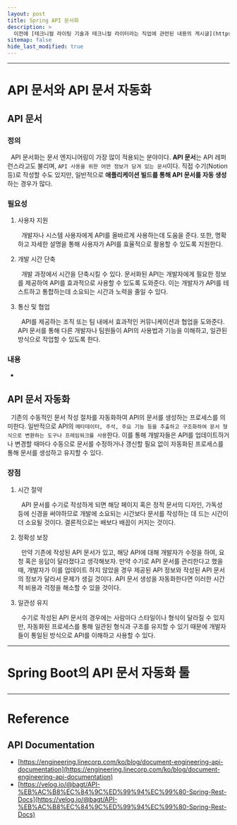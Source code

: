```yaml
---
layout: post
title: Spring API 문서화
description: >
  이전에 [테크니컬 라이팅 기술과 테크니컬 라이터라는 직업에 관련된 내용의 게시글](https://jinu0137.github.io/study/2023-04-22-technical_writing/)을 작성한 적이 있다. 이번 문서에서는 테크니컬 라이팅 업무 중 하나인 API 문서화와 Spring 프로젝트에서 API 문서화를 하기 위해 어떤 프레임워크를 사용해야 되는 지에 대해서 알아보려고 한다.
sitemap: false
hide_last_modified: true
---
```


---

# API 문서와 API 문서 자동화

## API 문서

### 정의

&nbsp; API 문서화는 문서 엔지니어링이 가장 많이 적용되는 분야이다. **API 문서**는 API 레퍼런스라고도 불리며, `API 사용을 위한 어떤 정보가 담겨 있는 문서`이다. 직접 수기(Notion 등)로 작성할 수도 있지만, 일반적으로 **애플리케이션 빌드를 통해 API 문서를 자동 생성**하는 경우가 많다.

### 필요성

1. 사용자 지원

   &nbsp; 개발자나 시스템 사용자에게 API를 올바르게 사용하는데 도움을 준다. 또한, 명확하고 자세한 설명을 통해 사용자가 API를 효율적으로 활용할 수 있도록 지원한다.

2. 개발 시간 단축

   &nbsp; 개발 과정에서 시간을 단축시킬 수 있다. 문서화된 API는 개발자에게 필요한 정보를 제공하여 API를 효과적으로 사용할 수 있도록 도와준다. 이는 개발자가 API를 테스트하고 통합하는데 소요되는 시간과 노력을 줄일 수 있다.

3. 통신 및 협업

   &nbsp; API를 제공하는 조직 또는 팀 내에서 효과적인 커뮤니케이션과 협업을 도와준다. API 문서를 통해 다른 개발자나 팀원들이 API의 사용법과 기능을 이해하고, 일관된 방식으로 작업할 수 있도록 한다.

### 내용

-

## API 문서 자동화

&nbsp; 기존의 수동적인 문서 작성 절차를 자동화하여 API의 문서를 생성하는 프로세스를 의미한다. 일반적으로 API의 `메타데이터, 주석, 주요 기능 등을 추출하고 구조화하여 문서 형식으로 변환하는 도구나 프레임워크를 사용`한다. 이를 통해 개발자들은 API를 업데이트하거나 변경할 때마다 수동으로 문서를 수정하거나 갱신할 필요 없이 자동화된 프로세스를 통해 문서를 생성하고 유지할 수 있다.

### 장점

1. 시간 절약

   &nbsp; API 문서를 수기로 작성하게 되면 해당 페이지 혹은 정적 문서의 디자인, 가독성 등에 신경을 써야하므로 개발에 소요되는 시간보다 문서를 작성하는 데 드는 시간이 더 소요될 것이다. 결론적으로는 배보다 배꼽이 커지는 것이다.

2. 정확성 보장

   &nbsp; 만약 기존에 작성된 API 문서가 있고, 해당 API에 대해 개발자가 수정을 하여, 요청 혹은 응답이 달라졌다고 생각해보자. 만약 수기로 API 문서를 관리한다고 했을 때, 개발자가 이를 업데이트 하지 않았을 경우 제공된 API 정보와 작성된 API 문서의 정보가 달라서 문제가 생길 것이다. API 문서 생성을 자동화한다면 이러한 시간적 비용과 걱정을 해소할 수 있을 것이다.

3. 일관성 유지

   &nbsp; 수기로 작성된 API 문서의 경우에는 사람마다 스타일이나 형식이 달라질 수 있지만, 자동화된 프로세스를 통해 일관된 형식과 구조를 유지할 수 있기 때문에 개발자들이 통일된 방식으로 API를 이해하고 사용할 수 있다.

---

# Spring Boot의 API 문서 자동화 툴

##

---

# Reference

## API Documentation

- [https://engineering.linecorp.com/ko/blog/document-engineering-api-documentation](https://engineering.linecorp.com/ko/blog/document-engineering-api-documentation)
- [https://velog.io/@bagt/API-%EB%AC%B8%EC%84%9C%ED%99%94%EC%99%80-Spring-Rest-Docs](https://velog.io/@bagt/API-%EB%AC%B8%EC%84%9C%ED%99%94%EC%99%80-Spring-Rest-Docs)
